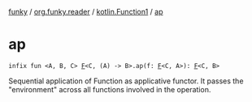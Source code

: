 [funky](../../index.md) / [org.funky.reader](../index.md) / [kotlin.Function1](index.md) / [ap](.)

# ap

`infix fun <A, B, C> `[`F`](../-f.md)`<C, (A) -> B>.ap(f: `[`F`](../-f.md)`<C, A>): `[`F`](../-f.md)`<C, B>`

Sequential application of Function as applicative functor. It passes the "environment" across all functions involved
in the operation.

